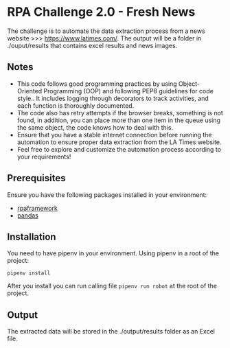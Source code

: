 # RPA Challenge 2.0 - Fresh News

The challenge is to automate the data extraction process from a news website >>> https://www.latimes.com/.
The output will be a folder in ./ouput/results that contains excel results and news images.

## Notes
 - This code follows good programming practices by using Object-Oriented Programming (OOP) and following PEP8 guidelines for code style.. It includes logging through decorators to track activities, and each function is thoroughly documented.
 - The code also has retry attempts if the browser breaks, something is not found, in addition, you can place more than one item in the queue using the same object, the code knows how to deal with this.
 - Ensure that you have a stable internet connection before running the automation to ensure proper data extraction from the LA Times website.
- Feel free to explore and customize the automation process according to your requirements!

## Prerequisites

Ensure you have the following packages installed in your environment:
- [rpaframework](https://rpaframework.org/)
- [pandas](https://pandas.pydata.org/)

## Installation

You need to have pipenv in your environment.
Using pipenv in a root of the project:

```
pipenv install
```
After you install you can run calling file ```pipenv run robot``` at the root of the project. 

## Output

The extracted data will be stored in the ./output/results folder as an Excel file.
